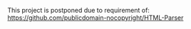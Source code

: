 This project is postponed due to requirement of:  
https://github.com/publicdomain-nocopyright/HTML-Parser
